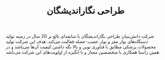 ﻿---
layout: post
title: طراحی نگاراندیشگان
name_en: negand
company_slug: negand
logo: 
cover: 
company_count:
founded:
location: ""
total_review: 
total_interview: 
salary_avg: 
salary_min: 
salary_max: 
rate: 
view_count: 
industry: کامپیوتر، فناوری اطلاعات و اینترنت
city: تهران, تهران
size_en: S
size: 11-50 نفر
site: http://www.negand.com
---

شرکت دانش‌بنیان طراحی نگاراندیشگان با سابقه‌ای بالغ بر 20 سال در زمینه تولید دستگاه‌های نوار مغز و نوار عصب-عضله فعالیت می‌کند. هدف این شرکت تولید محصولات پزشکی مطابق با فناوری نوین و بالا نگه داشتن کیفیت آن‌ها می‌باشد و در همین راستا همکاری با متخصصین ممتاز و با انگیزه از اولویت‌های این شرکت می‌باشد.


